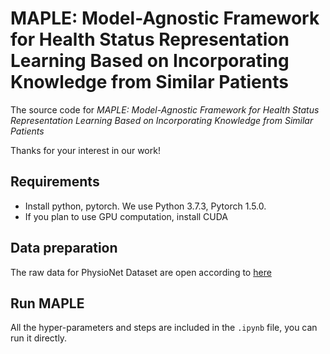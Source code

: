 # MAPLE: Model-Agnostic Framework for Health Status Representation Learning Based on Incorporating Knowledge from Similar Patients

The source code for *MAPLE: Model-Agnostic Framework for Health Status Representation Learning Based on Incorporating Knowledge from Similar Patients*

Thanks for your interest in our work!

## Requirements

* Install python, pytorch. We use Python 3.7.3, Pytorch 1.5.0.
* If you plan to use GPU computation, install CUDA

## Data preparation
The raw data for PhysioNet Dataset are open according to [here](https://journals.lww.com/ccmjournal/Fulltext/2020/02000/Early_Prediction_of_Sepsis_From_Clinical_Data__The.10.aspx)


## Run MAPLE

All the hyper-parameters and steps are included in the `.ipynb` file, you can run it directly. 
